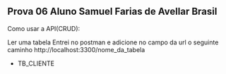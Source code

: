 Prova 06
Aluno Samuel Farias de Avellar Brasil
-------------------------------------------
Como usar a API(CRUD):

Ler uma tabela
Entrei no postman e adicione no campo da url o seguinte caminho
<a>http://localhost:3300/nome_da_tabela</a>

<table>
<ul>
<li>TB_CLIENTE</li>
</ul>
</table>